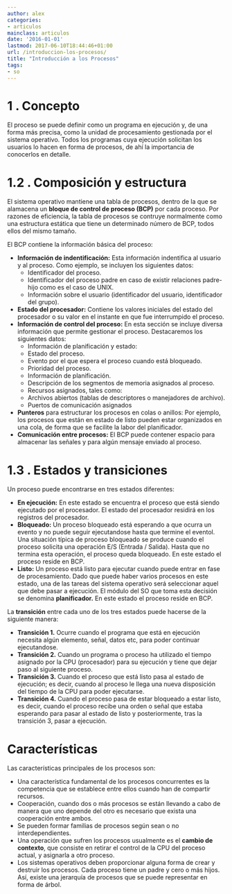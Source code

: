 ```yaml
---
author: alex
categories:
- articulos
mainclass: articulos
date: '2016-01-01'
lastmod: 2017-06-10T18:44:46+01:00
url: /introduccion-los-procesos/
title: "Introducción a los Procesos"
tags:
- so
---
```


# 1 . Concepto

El proceso se puede definir como un programa en ejecución y, de una forma más precisa, como la unidad de procesamiento gestionada por el sistema operativo. Todos los programas cuya ejecución solicitan los usuarios lo hacen en forma de procesos, de ahí la importancia de conocerlos en detalle.

<!--more--><!--ad-->

# 1.2 . Composición y estructura

El sistema operativo mantiene una tabla de procesos, dentro de la que se alamacena un **bloque de control de proceso (BCP)** por cada proceso. Por razones de eficiencia, la tabla de procesos se contruye normalmente como una estructura estática que tiene un determinado número de BCP, todos ellos del mismo tamaño.

El BCP contiene la información básica del proceso:

- **Información de indentificación:** Esta información indentifica al usuario y al proceso. Como ejemplo, se incluyen los siguientes datos:
  - Identificador del proceso.
  - Identificador del proceso padre en caso de existir relaciones padre-hijo como es el caso de UNIX.
  - Información sobre el usuario (identificador del usuario, identificador del grupo).
- **Estado del procesador:** Contiene los valores iniciales del estado del procesador o su valor en el instante en que fue interrumpido el proceso.
- **Información de control del proceso:** En esta sección se incluye diversa información que permite gestionar el proceso. Destacaremos los siguientes datos:
  - Información de planificación y estado:
  - Estado del proceso.
  - Evento por el que espera el proceso cuando está bloqueado.
  - Prioridad del proceso.
  - Información de planificación.
  - Descripción de los segmentos de memoria asignados al proceso.
  - Recursos asignados, tales como:
  - Archivos abiertos (tablas de descriptores o manejadores de archivo).
  - Puertos de comunicación asignados
- **Punteros** para estructurar los procesos en colas o anillos: Por ejemplo, los procesos que están en estado de listo pueden estar organizados en una cola, de forma que se facilite la labor del planificador.
- **Comunicación entre procesos:** El BCP puede contener espacio para almacenar las señales y para algún mensaje enviado al proceso.

# 1.3 . Estados y transiciones

Un proceso puede encontrarse en tres estados diferentes:

- **En ejecución:** En este estado se encuentra el proceso que está siendo ejecutado por el procesador. El estado del procesador residirá en los registros del procesador.
- **Bloqueado:** Un proceso bloqueado está esperando a que ocurra un evento y no puede seguir ejecutandose hasta que termine el eventol. Una situación típica de proceso bloqueado se produce cuando el proceso solicita una operación E/S (Entrada / Salida). Hasta que no termina esta operación, el proceso queda bloqueado. En este estado el proceso reside en BCP.
- **Listo:** Un proceso está listo para ejecutar cuando puede entrar en fase de procesamiento. Dado que puede haber varios procesos en este estado, una de las tareas del sistema operativo será seleccionar aquel que debe pasar a ejecución. El módulo del SO que toma esta decisión se denomina **planificador.** En este estado el proceso reside en BCP.

<figure>
    <amp-img sizes="(min-width: 445px) 445px, 100vw" on="tap:lightbox1" role="button" tabindex="0" layout="responsive" alt="Estado Procesos" title="Estado de los procesos"  height="267" width="445" src="https://4.bp.blogspot.com/-BOayf2Lle4g/TVg7VxeOZII/AAAAAAAAAW0/O6u9ZEGonWg/s800/estados.png"></amp-img>
</figure>

La **transición** entre cada uno de los tres estados puede hacerse de la siguiente manera:

- **Transición 1.** Ocurre cuando el programa que está en ejecución necesita algún elemento, señal, datos etc, para poder continuar ejecutandose.
- **Transición 2.** Cuando un programa o proceso ha utilizado el tiempo asignado por la CPU (procesador) para su ejecución y tiene que dejar paso al siguiente proceso.
- **Transición 3.** Cuando el proceso que está listo pasa al estado de ejecución; es decir, cuando al proceso le llega una nueva disposición del tiempo de la CPU para poder ejecutarse.
- **Transición 4.** Cuando el proceso pasa de estar bloqueado a estar listo, es decir, cuando el proceso recibe una orden o señal que estaba esperando para pasar al estado de listo y posteriormente, tras la transición 3, pasar a ejecución.

# Características

Las características principales de los procesos son:

- Una característica fundamental de los procesos concurrentes es la competencia que se establece entre ellos cuando han de compartir recursos.
- Cooperación, cuando dos o más procesos se están llevando a cabo de manera que uno depende del otro es necesario que exista una cooperación entre ambos.
- Se pueden formar familias de procesos según sean o no interdependientes.
- Una operación que sufren los procesos usualmente es el **cambio de contexto**, que consiste en retirar el control de la CPU del proceso actual, y asignarla a otro proceso.
- Los sistemas operativos deben proporcionar alguna forma de crear y destruir los procesos. Cada proceso tiene un padre y cero o más hijos. Así, existe una jerarquía de procesos que se puede representar en forma de árbol.
